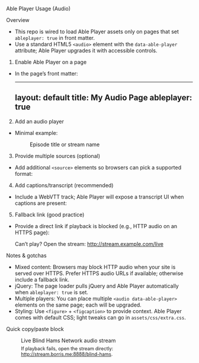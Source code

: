 Able Player Usage (Audio)

Overview
- This repo is wired to load Able Player assets only on pages that set `ableplayer: true` in front matter.
- Use a standard HTML5 `<audio>` element with the `data-able-player` attribute; Able Player upgrades it with accessible controls.

1) Enable Able Player on a page
- In the page’s front matter:

  ---
  layout: default
  title: My Audio Page
  ableplayer: true
  ---

2) Add an audio player
- Minimal example:

  <figure class="audio-player">
    <figcaption>Episode title or stream name</figcaption>
    <audio data-able-player preload="none">
      <source src="https://example.com/path/audio.mp3" type="audio/mpeg">
    </audio>
  </figure>

3) Provide multiple sources (optional)
- Add additional `<source>` elements so browsers can pick a supported format:

  <audio data-able-player preload="none">
    <source src=".../audio.mp3" type="audio/mpeg">
    <source src=".../audio.ogg" type="audio/ogg">
  </audio>

4) Add captions/transcript (recommended)
- Include a WebVTT track; Able Player will expose a transcript UI when captions are present:

  <audio data-able-player preload="none">
    <source src=".../audio.mp3" type="audio/mpeg">
    <track kind="captions" src="/assets/captions/ep1.vtt" srclang="en" label="English">
  </audio>

5) Fallback link (good practice)
- Provide a direct link if playback is blocked (e.g., HTTP audio on an HTTPS page):

  <p class="audio-fallback">
    Can’t play? Open the stream:
    <a href="http://stream.example.com/live">http://stream.example.com/live</a>
  </p>

Notes & gotchas
- Mixed content: Browsers may block HTTP audio when your site is served over HTTPS. Prefer HTTPS audio URLs if available; otherwise include a fallback link.
- jQuery: The page loader pulls jQuery and Able Player automatically when `ableplayer: true` is set.
- Multiple players: You can place multiple `<audio data-able-player>` elements on the same page; each will be upgraded.
- Styling: Use `<figure>` + `<figcaption>` to provide context. Able Player comes with default CSS; light tweaks can go in `assets/css/extra.css`.

Quick copy/paste block

<figure class="audio-player">
  <figcaption>Live Blind Hams Network audio stream</figcaption>
  <audio data-able-player preload="none">
    <source src="http://stream.borris.me:8888/blind-hams" type="audio/mpeg">
  </audio>
  <p class="audio-fallback" style="font-size:.9em;margin-top:.4rem">
    If playback fails, open the stream directly:
    <a href="http://stream.borris.me:8888/blind-hams">http://stream.borris.me:8888/blind-hams</a>.
  </p>
</figure>


